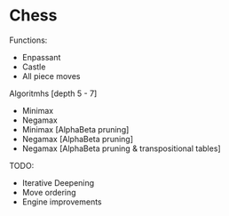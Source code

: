 # Chess
Functions:
  - Enpassant
  - Castle
  - All piece moves

Algoritmhs [depth 5 - 7]
  - Minimax
  - Negamax
  - Minimax [AlphaBeta pruning]
  - Negamax [AlphaBeta pruning]
  - Negamax [AlphaBeta pruning & transpositional tables]

TODO:
  - Iterative Deepening
  - Move ordering
  - Engine improvements
